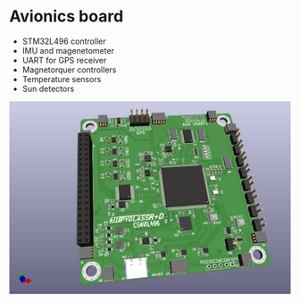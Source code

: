 # Avionics board #
- STM32L496 controller
- IMU and magenetometer
- UART for GPS receiver
- Magnetorquer controllers
- Temperature sensors
- Sun detectors

![Avionics board](avionics_board/AVIONICS_BOARD.png "Avionics board")
